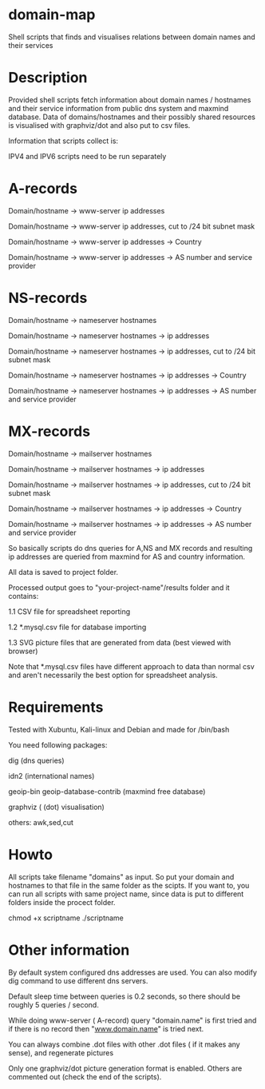 # domain-map
Shell scripts that finds and visualises relations between domain names and their services


# Description

Provided shell scripts fetch information about domain names / hostnames and their service information from public dns system and maxmind database.
Data of domains/hostnames and their possibly shared resources is visualised with graphviz/dot and also put to csv files.

Information that scripts collect is:

IPV4 and IPV6 scripts need to be run separately


# A-records

Domain/hostname -> www-server ip addresses

Domain/hostname -> www-server ip addresses, cut to /24 bit subnet mask

Domain/hostname -> www-server ip addresses -> Country

Domain/hostname -> www-server ip addresses -> AS number and service provider

# NS-records

Domain/hostname -> nameserver hostnames

Domain/hostname -> nameserver hostnames -> ip addresses

Domain/hostname -> nameserver hostnames -> ip addresses, cut to /24 bit subnet mask

Domain/hostname -> nameserver hostnames -> ip addresses -> Country

Domain/hostname -> nameserver hostnames -> ip addresses -> AS number and service provider

# MX-records

Domain/hostname -> mailserver hostnames

Domain/hostname -> mailserver hostnames -> ip addresses

Domain/hostname -> mailserver hostnames -> ip addresses, cut to /24 bit subnet mask

Domain/hostname -> mailserver hostnames -> ip addresses -> Country

Domain/hostname -> mailserver hostnames -> ip addresses -> AS number and service provider


So basically scripts do dns queries for A,NS and MX records and resulting ip addresses are queried from maxmind for AS and country information.

All data is saved to project folder.

Processed output goes to "your-project-name"/results folder and it contains:


1.1 CSV file for spreadsheet reporting

1.2 *.mysql.csv file for database importing

1.3 SVG picture files that are generated from data (best viewed with browser)


Note that *.mysql.csv files have different approach to data than normal csv and aren't necessarily the best option for spreadsheet analysis.


# Requirements

Tested with Xubuntu, Kali-linux and Debian and made for /bin/bash

You need following packages:

dig (dns queries)

idn2 (international names)

geoip-bin geoip-database-contrib (maxmind free database)

graphviz ( (dot) visualisation)

others: awk,sed,cut


# Howto

All scripts take filename "domains" as input. So put your domain and hostnames to that file in the same folder as the scipts. If you want to, you can run all scripts with same project name, since data is put to different folders inside the procect folder.

chmod +x scriptname
./scriptname



# Other information

By default system configured dns addresses are used. You can also modify dig command to use different dns servers.

Default sleep time between queries is 0.2 seconds, so there should be roughly 5 queries / second.

While doing www-server ( A-record) query "domain.name" is first tried and if there is no record then "www.domain.name" is tried next.

You can always combine .dot files with other .dot files ( if it  makes any sense), and regenerate pictures

Only one graphviz/dot picture generation format is enabled. Others are commented out (check the end of the scripts).
